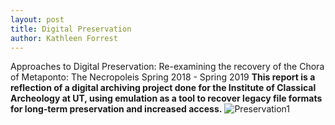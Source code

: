 ```yaml
---
layout: post
title: Digital Preservation
author: Kathleen Forrest
---
```

Approaches to Digital Preservation: Re-examining the recovery of the Chora of Metaponto: The Necropoleis Spring 2018 - Spring 2019
**This report is a reflection of a digital archiving project done for the Institute of Classical Archeology at UT, using emulation as a tool to recover legacy file formats for long-term preservation and increased access.**
![Preservation1]([https://beautifuljekyll.com/assets/img/crepe.jpg](https://github.com/katforrest/katforrest.github.io/blob/master/assets/img/Preservation1.jpg)https://github.com/katforrest/katforrest.github.io/blob/master/assets/img/Preservation1.jpg)
